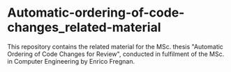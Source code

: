 # Automatic-ordering-of-code-changes_related-material

This repository contains the related material for the MSc. thesis "Automatic Ordering of Code Changes for Review", conducted in fulfilment of the MSc. in Computer Engineering by Enrico Fregnan.
